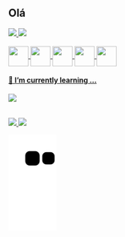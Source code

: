 ## Olá
<div>
  <a href="https://github.com/joaovianaAlves">
  <img height="180em" src="https://github-readme-stats.vercel.app/api?username=joaovianaAlves&show_icons=true&theme=dracula&include_all_commits=true">
  <img height="180em" src="https://github-readme-stats.vercel.app/api/top-langs/?username=joaovianaAlves&layout-compact&langs_count=16&theme=dracula">
</div>
  <div>
    <br/>
    <img align="center" height="40" width="40" src="https://cdn.jsdelivr.net/gh/devicons/devicon/icons/html5/html5-original.svg" />
    <img align="center" height="40" width="40" src="https://cdn.jsdelivr.net/gh/devicons/devicon/icons/css3/css3-original.svg" />
    <img align="center" height="40" width="40" src="https://cdn.jsdelivr.net/gh/devicons/devicon/icons/javascript/javascript-original.svg" />
    <img align="center" height="40" width="40" src="https://cdn.jsdelivr.net/gh/devicons/devicon/icons/java/java-original.svg" />
    <img align="center" height="40" width="40" src="https://cdn.jsdelivr.net/gh/devicons/devicon/icons/python/python-original.svg" />
  </div>
  
  <div>
    <h4>🌱 I’m currently learning ...</h4><img src="https://img.shields.io/badge/Python-14354C?style=for-the-badge&logo=python&logoColor=white"/>
  </div>
  
##
  
  <div>
  <a href="mailto:joaovitorvianaalves@gmail.com"/><img target="_blank" src=https://img.shields.io/badge/Gmail-D14836?style=for-the-badge&logo=gmail&logoColor=white/>
    <a href="https://www.linkedin.com/in/jo%C3%A3ovitorvianaalves/" target="_blank" /><img target="_blank" src= https://img.shields.io/badge/LinkedIn-0077B5?style=for-the-badge&logo=linkedin&logoColor=white/>
    
 ![snake gif](https://github.com/joaovianaAlves/joaovianaAlves/blob/output/github-contribution-grid-snake.svg)
